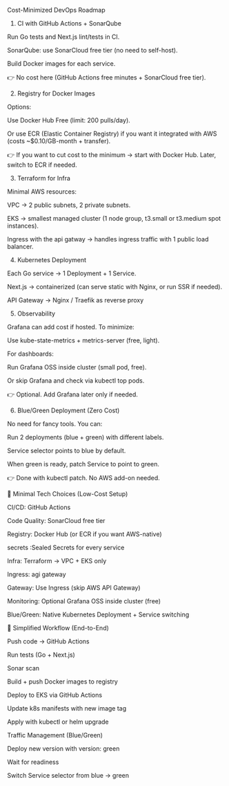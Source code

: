 Cost-Minimized DevOps Roadmap

1. CI with GitHub Actions + SonarQube

Run Go tests and Next.js lint/tests in CI.

SonarQube: use SonarCloud free tier (no need to self-host).

Build Docker images for each service.

👉 No cost here (GitHub Actions free minutes + SonarCloud free tier).

2. Registry for Docker Images

Options:

Use Docker Hub Free (limit: 200 pulls/day).

Or use ECR (Elastic Container Registry) if you want it integrated with AWS (costs ~$0.10/GB-month + transfer).

👉 If you want to cut cost to the minimum → start with Docker Hub. Later, switch to ECR if needed.

3. Terraform for Infra

Minimal AWS resources:

VPC → 2 public subnets, 2 private subnets.

EKS → smallest managed cluster (1 node group, t3.small or t3.medium spot instances).

Ingress with the api gatway → handles ingress traffic with 1 public load balancer.

4. Kubernetes Deployment

Each Go service → 1 Deployment + 1 Service.

Next.js → containerized (can serve static with Nginx, or run SSR if needed).

API Gateway → Nginx / Traefik as reverse proxy

5. Observability

Grafana can add cost if hosted. To minimize:

Use kube-state-metrics + metrics-server (free, light).

For dashboards:

Run Grafana OSS inside cluster (small pod, free).

Or skip Grafana and check via kubectl top pods.

👉 Optional. Add Grafana later only if needed.

6. Blue/Green Deployment (Zero Cost)

No need for fancy tools. You can:

Run 2 deployments (blue + green) with different labels.

Service selector points to blue by default.

When green is ready, patch Service to point to green.

👉 Done with kubectl patch. No AWS add-on needed.

🔹 Minimal Tech Choices (Low-Cost Setup)

CI/CD: GitHub Actions

Code Quality: SonarCloud free tier

Registry: Docker Hub (or ECR if you want AWS-native)

secrets :Sealed Secrets for every service

Infra: Terraform → VPC + EKS only

Ingress: agi gateway

Gateway: Use Ingress (skip AWS API Gateway)

Monitoring: Optional Grafana OSS inside cluster (free)

Blue/Green: Native Kubernetes Deployment + Service switching

🔹 Simplified Workflow (End-to-End)

Push code → GitHub Actions

Run tests (Go + Next.js)

Sonar scan

Build + push Docker images to registry

Deploy to EKS via GitHub Actions

Update k8s manifests with new image tag

Apply with kubectl or helm upgrade

Traffic Management (Blue/Green)

Deploy new version with version: green

Wait for readiness

Switch Service selector from blue → green
